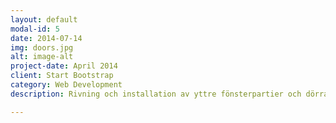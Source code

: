 ```yaml
---
layout: default
modal-id: 5
date: 2014-07-14
img: doors.jpg
alt: image-alt
project-date: April 2014
client: Start Bootstrap
category: Web Development
description: Rivning och installation av yttre fönsterpartier och dörrar.

---
```

